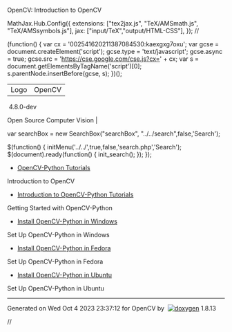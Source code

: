 

OpenCV: Introduction to OpenCV

 MathJax.Hub.Config({
 extensions: ["tex2jax.js", "TeX/AMSmath.js", "TeX/AMSsymbols.js"],
 jax: ["input/TeX","output/HTML-CSS"],
});
//<![CDATA[
MathJax.Hub.Config(
{
 TeX: {
 Macros: {
 matTT: [ "\\[ \\left|\\begin{array}{ccc} #1 & #2 & #3\\\\ #4 & #5 & #6\\\\ #7 & #8 & #9 \\end{array}\\right| \\]", 9],
 fork: ["\\left\\{ \\begin{array}{l l} #1 & \\mbox{#2}\\\\ #3 & \\mbox{#4}\\\\ \\end{array} \\right.", 4],
 forkthree: ["\\left\\{ \\begin{array}{l l} #1 & \\mbox{#2}\\\\ #3 & \\mbox{#4}\\\\ #5 & \\mbox{#6}\\\\ \\end{array} \\right.", 6],
 forkfour: ["\\left\\{ \\begin{array}{l l} #1 & \\mbox{#2}\\\\ #3 & \\mbox{#4}\\\\ #5 & \\mbox{#6}\\\\ #7 & \\mbox{#8}\\\\ \\end{array} \\right.", 8],
 vecthree: ["\\begin{bmatrix} #1\\\\ #2\\\\ #3 \\end{bmatrix}", 3],
 vecthreethree: ["\\begin{bmatrix} #1 & #2 & #3\\\\ #4 & #5 & #6\\\\ #7 & #8 & #9 \\end{bmatrix}", 9],
 cameramatrix: ["#1 = \\begin{bmatrix} f\_x & 0 & c\_x\\\\ 0 & f\_y & c\_y\\\\ 0 & 0 & 1 \\end{bmatrix}", 1],
 distcoeffs: ["(k\_1, k\_2, p\_1, p\_2[, k\_3[, k\_4, k\_5, k\_6 [, s\_1, s\_2, s\_3, s\_4[, \\tau\_x, \\tau\_y]]]]) \\text{ of 4, 5, 8, 12 or 14 elements}"],
 distcoeffsfisheye: ["(k\_1, k\_2, k\_3, k\_4)"],
 hdotsfor: ["\\dots", 1],
 mathbbm: ["\\mathbb{#1}", 1],
 bordermatrix: ["\\matrix{#1}", 1]
 }
 }
}
);
//]]>

 (function() {
 var cx = '002541620211387084530:kaexgxg7oxu';
 var gcse = document.createElement('script');
 gcse.type = 'text/javascript';
 gcse.async = true;
 gcse.src = 'https://cse.google.com/cse.js?cx=' + cx;
 var s = document.getElementsByTagName('script')[0];
 s.parentNode.insertBefore(gcse, s);
 })();

|  |  |
| --- | --- |
| Logo | OpenCV
 4.8.0-dev

Open Source Computer Vision |

var searchBox = new SearchBox("searchBox", "../../search",false,'Search');

$(function() {
 initMenu('../../',true,false,'search.php','Search');
 $(document).ready(function() { init\_search(); });
});

* [OpenCV-Python Tutorials](../../d6/d00/tutorial_py_root.html "../../d6/d00/tutorial_py_root.html")

Introduction to OpenCV  

* [Introduction to OpenCV-Python Tutorials](../../d0/de3/tutorial_py_intro.html "../../d0/de3/tutorial_py_intro.html")

Getting Started with OpenCV-Python
* [Install OpenCV-Python in Windows](../../d5/de5/tutorial_py_setup_in_windows.html "../../d5/de5/tutorial_py_setup_in_windows.html")

Set Up OpenCV-Python in Windows
* [Install OpenCV-Python in Fedora](../../dd/dd5/tutorial_py_setup_in_fedora.html "../../dd/dd5/tutorial_py_setup_in_fedora.html")

Set Up OpenCV-Python in Fedora
* [Install OpenCV-Python in Ubuntu](../../d2/de6/tutorial_py_setup_in_ubuntu.html "../../d2/de6/tutorial_py_setup_in_ubuntu.html")

Set Up OpenCV-Python in Ubuntu

---

Generated on Wed Oct 4 2023 23:37:12 for OpenCV by  [![doxygen](../../doxygen.png)](http://www.doxygen.org/index.html "http://www.doxygen.org/index.html") 1.8.13

//<![CDATA[
addTutorialsButtons();
//]]>

